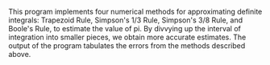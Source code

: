 This program implements four numerical methods for approximating definite integrals: Trapezoid Rule, Simpson's 1/3 Rule, Simpson's 3/8 Rule, and Boole's Rule, to estimate the value of pi. By divvying up the interval of integration into smaller pieces, we obtain more accurate estimates. The output of the program tabulates the errors from the methods described above.
